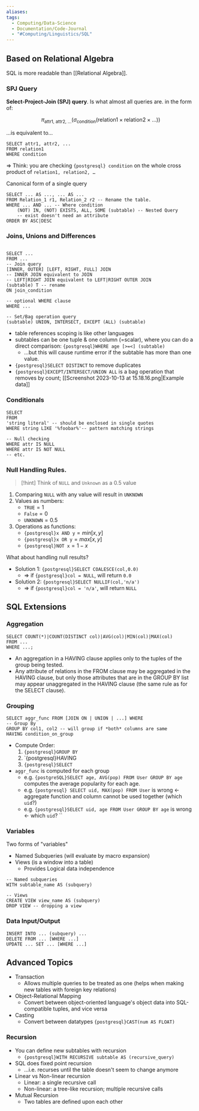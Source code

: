 ```yaml
---
aliases: 
tags:
  - Computing/Data-Science
  - Documentation/Code-Journal
  - "#Computing/Linguistics/SQL"
---
```

## Based on Relational Algebra

SQL is more readable than [[Relational Algebra]].
### SPJ Query

**Select-Project-Join (SPJ) query**. Is what almost all queries are. in the form of:

$$
\pi_{\text{attr1, attr2, ...}}(\sigma_{{\text{condition}}}(\text{relation1}\times \text{relation2} \times\dots))
$$

…is equivalent to…

```postgreSQL
SELECT attr1, attr2, ...
FROM relation1
WHERE condition
```

⇒ Think: you are checking `{postgresql} condition` on the whole cross product of `relation1, relation2, …`

Canonical form of a single query

```postgreSQL
SELECT ... AS ..., ... AS ...
FROM Relation_1 r1, Relation_2 r2 -- Rename the table.
WHERE ... AND ... -- Where condition
	(NOT) IN, (NOT) EXISTS, ALL, SOME (subtable) -- Nested Query
	-- exist doesn't need an attribute
ORDER BY ASC|DESC
```

### Joins, Unions and Differences

```postgreSQL

SELECT ...
FROM ...
-- Join query
[INNER, OUTER] [LEFT, RIGHT, FULL] JOIN 
-- INNER JOIN equivalent to JOIN
-- LEFT|RIGHT JOIN equivalent to LEFT|RIGHT OUTER JOIN
(subtable) T -- rename 
ON join_condition

-- optional WHERE clause
WHERE ...

-- Set/Bag operation query
(subtable) UNION, INTERSECT, EXCEPT (ALL) (subtable)

```

- table references scoping is like other languages
- subtables can be one tuple & one column (=scalar), where you can do a direct comparison: `{postgresql}WHERE age [>=<] (subtable)`
	- …but this will cause runtime error if the subtable has more than one value.
- `{postgresql}SELECT DISTINCT` to remove duplicates
- `{postgresql}EXCEPT/INTERSECT/UNION ALL` is a bag operation that removes by count; [[Screenshot 2023-10-13 at 15.18.16.png|Example data]]
### Conditionals

```postgresql
SELECT
FROM
'string literal' -- should be enclosed in single quotes
WHERE string LIKE '%foobar%'-- pattern matching strings

-- Null checking
WHERE attr IS NULL
WHERE attr IS NOT NULL
-- etc.
```

### Null Handling Rules.

> [!hint] Think of `NULL` and `Unknown` as a 0.5 value

1. Comparing `NULL` with any value will result in `UNKNOWN`
2. Values as numbers:
	- `TRUE`$=1$
	- `False`$=0$
	- `UNKNOWN`$=0.5$
3. Operations as functions:
	- `{postgresql}x AND y`$=min[x,y]$
	- `{postgresql}x OR y`$=max[x,y]$
	- `{postgresql}NOT x`$=1-x$

What about handling null results?

- Solution 1: `{postgresql}SELECT COALESCE(col,0.0)`
	- ⇒ if `{postgresql}col = NULL`, will return `0.0`
- Solution 2: `{postgresql}SELECT NULLIF(col,'n/a')`
	- ⇒ if `{postgresql}col = 'n/a'`, will return `NULL`
## SQL Extensions

### Aggregation

```postgresql
SELECT COUNT(*)|COUNT(DISTINCT col)|AVG(col)|MIN(col)|MAX(col)
FROM ...
WHERE ...;
```
- An aggregation in a HAVING clause applies only to the tuples of the group being tested.
- Any attribute of relations in the FROM clause may be aggregated in the HAVING clause, but only those attributes that are in the GROUP BY list may appear unaggregated in the HAVING clause (the same rule as for the SELECT clause).
### Grouping

```postgresql
SELECT aggr_func FROM [JOIN ON | UNION | ...] WHERE
-- Group By
GROUP BY col1, col2 -- will group if *both* columns are same
HAVING condition_on_group
```

- Compute Order:
	1. `{postgresql}GROUP BY`
	2. `{postgresql}HAVING
	3. `{postgresql}SELECT`
- `aggr_func` is computed for each group
	- e.g. `{postgreSQL}SELECT age, AVG(pop) FROM User GROUP BY age` computes the average popularity for each age.
	- e.g. `{postgresql} SELECT uid, MAX(pop) FROM User` is wrong ← aggregate function and column cannot be used together (which `uid`?)
	- e.g. `{postgresql}SELECT uid, age FROM User GROUP BY age` is wrong ← which `uid`?
``
### Variables

Two forms of "variables"
- Named Subqueries (will evaluate by macro expansion)
- Views (is a window into a table)
	- Provides Logical data independence

```postgreSQL
-- Named subqueries
WITH subtable_name AS (subquery)

-- Views
CREATE VIEW view_name AS (subquery)
DROP VIEW -- dropping a view
```

### Data Input/Output

```postgreSQL
INSERT INTO ... (subquery) ...
DELETE FROM ... [WHERE ...]
UPDATE ... SET ... [WHERE ...]
```

## Advanced Topics

- Transaction
	- Allows multiple queries to be treated as one (helps when making new tables with foreign key relations)
- Object-Relational Mapping
	- Convert between object-oriented language's object data into SQL-compatible tuples, and vice versa
- Casting
	- Convert between datatypes `{postgresql}CAST(num AS FLOAT)`

### Recursion
- You can define new subtables with recursion
	- `{postgresql}WITH RECURSIVE subtable AS (recursive_query)`
- SQL does fixed point recursion
	- …i.e. recurses until the table doesn't seem to change anymore
- Linear vs Non-linear recursion
	- Linear: a single recursive call
	- Non-linear: a tree-like recursion; multiple recursive calls
- Mutual Recursion
	- Two tables are defined upon each other
